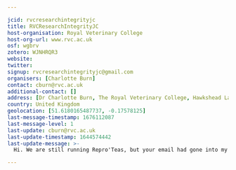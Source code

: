 ```yaml
---

jcid: rvcresearchintegrityjc
title: RVCResearchIntegrityJC
host-organisation: Royal Veterinary College
host-org-url: www.rvc.ac.uk
osf: wgbrv
zotero: WJNHRQR3
website: 
twitter: 
signup: rvcresearchintegrityjc@gmail.com
organisers: [Charlotte Burn]
contact: cburn@rvc.ac.uk
additional-contact: []
address: [Dr Charlotte Burn, The Royal Veterinary College, Hawkshead Lane, AL9 7TA]
country: United Kingdom
geolocation: [51.6180165487737, -0.17578125]
last-message-timestamp: 1676112087
last-message-level: 1
last-update: cburn@rvc.ac.uk
last-update-timestamp: 1644574442
last-update-message: >-
  Hi. We are still running Repro'Teas, but your email had gone into my junk mail. Ellie Lynam is no longer involved. Best wishes, Charlotte

---
```




